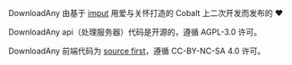 <script lang="ts">
    import { contacts, docs, partners } from "$lib/env";
    import { t } from "$lib/i18n/translations";

    import SectionHeading from "$components/misc/SectionHeading.svelte";
    import BetaTesters from "$components/misc/BetaTesters.svelte";
</script>

<section id="imput">
<SectionHeading
    title="imput"
    sectionId="imput"
/>

DownloadAny 由基于 [imput](https://imput.net/) 用爱与关怀打造的 Cobalt 上二次开发而发布的 ❤️

</section>

<section id="licenses">
<SectionHeading
    title={$t("about.heading.licenses")}
    sectionId="licenses"
/>

DownloadAny api（处理服务器）代码是开源的，遵循 AGPL-3.0 许可。

DownloadAny 前端代码为 [source first](https://sourcefirst.com/)，遵循 CC-BY-NC-SA 4.0 许可。

</section>
